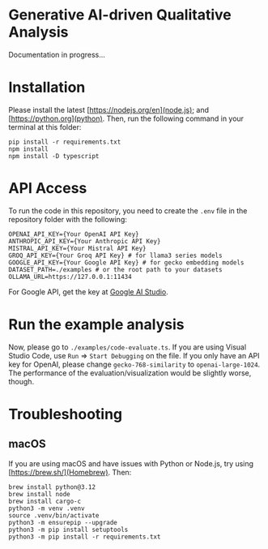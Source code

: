 # Generative AI-driven Qualitative Analysis

Documentation in progress...

# Installation

Please install the latest [https://nodejs.org/en](node.js); and [https://python.org](python).
Then, run the following command in your terminal at this folder:

```
pip install -r requirements.txt
npm install
npm install -D typescript
```

# API Access

To run the code in this repository, you need to create the `.env` file in the repository folder with the following:

```
OPENAI_API_KEY={Your OpenAI API Key}
ANTHROPIC_API_KEY={Your Anthropic API Key}
MISTRAL_API_KEY={Your Mistral API Key}
GROQ_API_KEY={Your Groq API Key} # for llama3 series models
GOOGLE_API_KEY={Your Google API Key} # for gecko embedding models
DATASET_PATH=./examples # or the root path to your datasets
OLLAMA_URL=https://127.0.0.1:11434
```

For Google API, get the key at [Google AI Studio](https://aistudio.google.com/app/u/1/apikey).

# Run the example analysis

Now, please go to `./examples/code-evaluate.ts`. If you are using Visual Studio Code, use `Run` => `Start Debugging` on the file. If you only have an API key for OpenAI, please change `gecko-768-similarity` to `openai-large-1024`. The performance of the evaluation/visualization would be slightly worse, though.

# Troubleshooting

## macOS

If you are using macOS and have issues with Python or Node.js, try using [https://brew.sh/](Homebrew). Then:

```
brew install python@3.12
brew install node
brew install cargo-c
python3 -m venv .venv
source .venv/bin/activate
python3 -m ensurepip --upgrade
python3 -m pip install setuptools
python3 -m pip install -r requirements.txt
```
